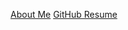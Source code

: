 [About Me](https://imajaydwivedi.github.io/)
[GitHub Resume](https://resume.github.io/?imajaydwivedi/)
